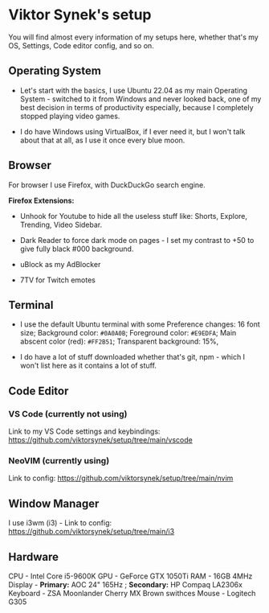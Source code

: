 # Viktor Synek's setup
You will find almost every information of my setups here, whether that's my OS, Settings, Code editor config, and so on.

## Operating System

- Let's start with the basics, I use Ubuntu 22.04 as my main Operating System - switched to it from Windows and never looked back, one of my best decision in terms of productivity especially, because I completely stopped playing video games.

- I do have Windows using VirtualBox, if I ever need it, but I won't talk about that at all, as I use it once every blue moon.

## Browser

For browser I use Firefox, with DuckDuckGo search engine. 

**Firefox Extensions:** 

- Unhook for Youtube to hide all the useless stuff like: Shorts, Explore, Trending, Video Sidebar.

- Dark Reader to force dark mode on pages - I set my contrast to +50 to give fully black #000 background.

- uBlock as my AdBlocker

- 7TV for Twitch emotes

## Terminal

- I use the default Ubuntu terminal with some Preference changes: 16 font size; Background color: ``#0A0A0B``; Foreground color: ``#E9EDFA``; Main abscent color (red): ``#FF2B51``; Transparent background: 15%, 

- I do have a lot of stuff downloaded whether that's git, npm - which I won't list here as it contains a lot of stuff.

## Code Editor

### VS Code (currently not using)

Link to my VS Code settings and keybindings: https://github.com/viktorsynek/setup/tree/main/vscode

### NeoVIM (currently using)

Link to config: https://github.com/viktorsynek/setup/tree/main/nvim

## Window Manager

I use i3wm (i3) - Link to config: https://github.com/viktorsynek/setup/tree/main/i3

## Hardware

CPU - Intel Core i5-9600K
GPU - GeForce GTX 1050Ti
RAM - 16GB 4MHz
Display - **Primary:** AOC 24" 165Hz ; **Secondary:** HP Compaq LA2306x
Keyboard - ZSA Moonlander Cherry MX Brown swithces
Mouse - Logitech G305

